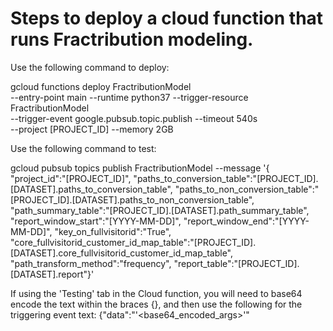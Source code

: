 # Steps to deploy a cloud function that runs Fractribution modeling.

Use the following command to deploy:

gcloud functions deploy FractributionModel \
--entry-point main --runtime python37 --trigger-resource FractributionModel \
--trigger-event google.pubsub.topic.publish --timeout 540s \
--project [PROJECT_ID] --memory 2GB

Use the following command to test:

gcloud pubsub topics publish FractributionModel --message '{
"project_id":"[PROJECT_ID]",
"paths_to_conversion_table":"[PROJECT_ID].[DATASET].paths_to_conversion_table",
"paths_to_non_conversion_table":"[PROJECT_ID].[DATASET].paths_to_non_conversion_table",
"path_summary_table":"[PROJECT_ID].[DATASET].path_summary_table",
"report_window_start":"[YYYY-MM-DD]", "report_window_end":"[YYYY-MM-DD]",
"key_on_fullvisitorid":"True",
"core_fullvisitorid_customer_id_map_table":"[PROJECT_ID].[DATASET].core_fullvisitorid_customer_id_map_table",
"path_transform_method":"frequency",
"report_table":"[PROJECT_ID].[DATASET].report"}'

If using the 'Testing' tab in the Cloud function, you will need to base64 encode
the text within the braces {}, and then use the following for the triggering
event text: {"data":"'<base64_encoded_args>'"
